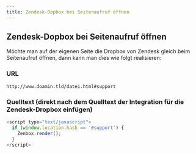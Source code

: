 ```yaml
---
title: Zendesk-Dopbox bei Seitenaufruf öffnen
---
```


## Zendesk-Dopbox bei Seitenaufruf öffnen

Möchte man auf der eigenen Seite die Dropbox von Zendesk gleich beim Seitenaufruf öffnen, dann kann man dies wie folgt realisieren:

### URL

```
http://www.doamin.tld/datei.html#support
```

### Quelltext (direkt nach dem Quelltext der Integration für die Zendesk-Dropbox einfügen)

```javascript
<script type="text/javascript">
  if (window.location.hash == '#support') {
    Zenbox.render();
  }
</script>
```
